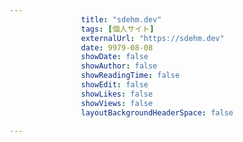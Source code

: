---
                title: "sdehm.dev"
                tags: [個人サイト]
                externalUrl: "https://sdehm.dev"
                date: 9979-08-08
                showDate: false
                showAuthor: false
                showReadingTime: false
                showEdit: false
                showLikes: false
                showViews: false
                layoutBackgroundHeaderSpace: false
                ---

